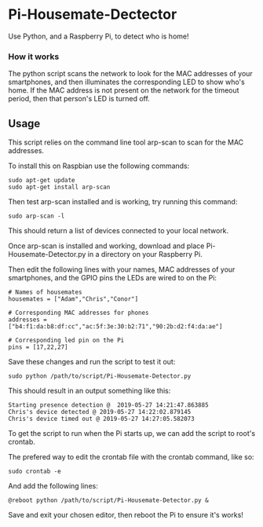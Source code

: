 # Pi-Housemate-Dectector

Use Python, and a Raspberry Pi, to detect who is home!

### How it works

The python script scans the network to look for the MAC addresses of your smartphones, and then illuminates the corresponding LED to show who's home. If the MAC address is not present on the network for the timeout period, then that person's LED is turned off.   

## Usage 

This script relies on the command line tool arp-scan to scan for the MAC addresses.

To install this on Raspbian use the following commands:

```
sudo apt-get update
sudo apt-get install arp-scan
```
Then test arp-scan installed and is working, try running this command:

```
sudo arp-scan -l
```
This should return a list of devices connected to your local network.

Once arp-scan is installed and working, download and place Pi-Housemate-Detector.py in a directory on your Raspberry Pi. 

Then edit the following lines with your names, MAC addresses of your smartphones, and the GPIO pins the LEDs are wired to on the Pi:

```
# Names of housemates
housemates = ["Adam","Chris","Conor"]

# Corresponding MAC addresses for phones
addresses = ["b4:f1:da:b8:df:cc","ac:5f:3e:30:b2:71","90:2b:d2:f4:da:ae"]

# Corresponding led pin on the Pi
pins = [17,22,27]
```

Save these changes and run the script to test it out:

```
sudo python /path/to/script/Pi-Housemate-Detector.py
```

This should result in an output something like this:

```
Starting presence detection @  2019-05-27 14:21:47.863885                                                                                                                          
Chris's device detected @ 2019-05-27 14:22:02.879145
Chris's device timed out @ 2019-05-27 14:27:05.582073
```

To get the script to run when the Pi starts up, we can add the script to root's crontab.

The prefered way to edit the crontab file with the crontab command, like so:

```
sudo crontab -e
```

And add the following lines:

```
@reboot python /path/to/script/Pi-Housemate-Detector.py &
```

Save and exit your chosen editor, then reboot the Pi to ensure it's works!

